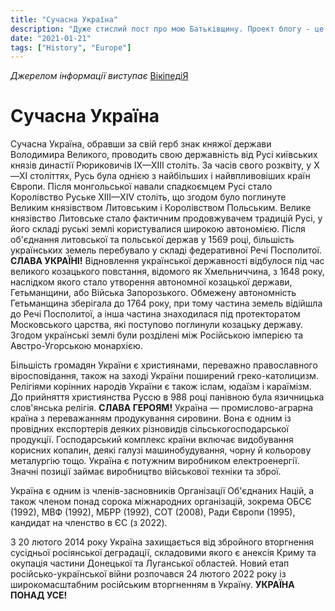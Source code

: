 ```yaml
---
title: "Сучасна Україна"
description: "Дуже стислий пост про мою Батьківщину. Проект блогу - це пет-проект, а інформацію було взято з Wikipedia."
date: "2021-01-21"
tags: ["History", "Europe"]
---
```


*Джерелом інформації виступає* [ВікіпедіЯ](https://uk.wikipedia.org/wiki/%D0%A3%D0%BA%D1%80%D0%B0%D1%97%D0%BD%D0%B0#)

# Сучасна Україна

Сучасна Україна, обравши за свій герб знак княжої держави Володимира Великого, проводить свою державність від Русі київських князів династії Рюриковичів IX—XIII століть. За часів свого розквіту, у X—XI століттях, Русь була однією з найбільших і найвпливовіших країн Європи. Після монгольської навали спадкоємцем Русі стало Королівство Руське XIII—XIV століть, що згодом було поглинуте Великим князівством Литовським і Королівством Польським. Велике князівство Литовське стало фактичним продовжувачем традицій Русі, у його складі руські землі користувалися широкою автономією. Після об'єднання литовської та польської держав у 1569 році, більшість українських земель перебувало у складі федеративної Речі Посполитої.
**СЛАВА УКРАЇНІ!**
Відновлення української державності відбулося під час великого козацького повстання, відомого як Хмельниччина, з 1648 року, наслідком якого стало утворення автономної козацької держави, Гетьманщини, або Війська Запорозького. Обмежену автономність Гетьманщина зберігала до 1764 року, при тому частина земель відійшла до Речі Посполитої, а інша частина знаходилася під протекторатом Московського царства, які поступово поглинули козацьку державу. Згодом українські землі були розділені між Російською імперією та Австро-Угорською монархією.

Більшість громадян України є християнами, переважно православного віросповідання, також на заході України поширений греко-католицизм. Релігіями корінних народів України є також іслам, юдаїзм і караїмізм. До прийняття християнства Руссю в 988 році панівною була язичницька слов'янська релігія.
**СЛАВА ГЕРОЯМ!**
Україна — промислово-аграрна країна з переважанням продукування сировини. Вона є одним із провідних експортерів деяких різновидів сільськогосподарської продукції. Господарський комплекс країни включає видобування корисних копалин, деякі галузі машинобудування, чорну й кольорову металургію тощо. Україна є потужним виробником електроенергії. Значні позиції займає виробництво військової техніки та зброї.

Україна є одним із членів-засновників Організації Об'єднаних Націй, а також членом понад сорока міжнародних організацій, зокрема ОБСЄ (1992), МВФ (1992), МБРР (1992), СОТ (2008), Ради Європи (1995), кандидат на членство в ЄС (з 2022).

З 20 лютого 2014 року Україна захищається від збройного вторгнення сусідньої росіянської деградації, складовими якого є анексія Криму та окупація частини Донецької та Луганської областей. 
Новий етап російсько-української війни розпочався 24 лютого 2022 року із широкомасштабним російським вторгненням в Україну.
**УКРАЇНА ПОНАД УСЕ!**


